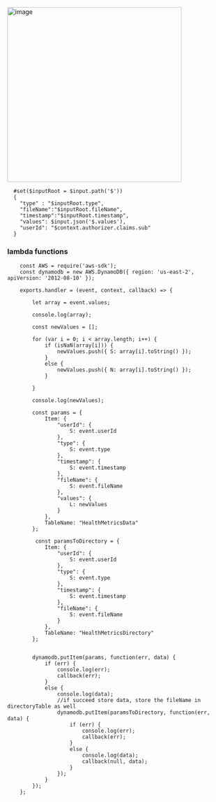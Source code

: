 <img width="400" alt="image" src="https://user-images.githubusercontent.com/81428296/174861130-a1094f1f-30d4-430b-a076-600aefac5b42.png">

      #set($inputRoot = $input.path('$'))
      {
        "type" : "$inputRoot.type",
        "fileName":"$inputRoot.fileName",
        "timestamp":"$inputRoot.timestamp",
        "values": $input.json('$.values'),
        "userId": "$context.authorizer.claims.sub"
      }
      
      
### lambda functions
 
        const AWS = require('aws-sdk');
        const dynamodb = new AWS.DynamoDB({ region: 'us-east-2', apiVersion: '2012-08-10' });

        exports.handler = (event, context, callback) => {

            let array = event.values;

            console.log(array);

            const newValues = [];

            for (var i = 0; i < array.length; i++) {
                if (isNaN(array[i])) {
                    newValues.push({ S: array[i].toString() });
                }
                else {
                    newValues.push({ N: array[i].toString() });
                }

            }

            console.log(newValues);

            const params = {
                Item: {
                    "userId": {
                        S: event.userId
                    },
                    "type": {
                        S: event.type
                    },
                    "timestamp": {
                        S: event.timestamp
                    },
                    "fileName": {
                        S: event.fileName
                    },
                    "values": {
                        L: newValues
                    }
                },
                TableName: "HealthMetricsData"
            };

             const paramsToDirectory = {
                Item: {
                    "userId": {
                        S: event.userId
                    },
                    "type": {
                        S: event.type
                    },
                    "timestamp": {
                        S: event.timestamp
                    },
                    "fileName": {
                        S: event.fileName
                    }
                },
                TableName: "HealthMetricsDirectory"
            };


            dynamodb.putItem(params, function(err, data) {
                if (err) {
                    console.log(err);
                    callback(err);
                }
                else {
                    console.log(data);
                    //if succeed store data, store the fileName in directoryTable as well
                    dynamodb.putItem(paramsToDirectory, function(err, data) {
                        if (err) {
                            console.log(err);
                            callback(err);
                        }
                        else {
                            console.log(data);
                            callback(null, data);
                        }
                    });
                }
            });
        };
